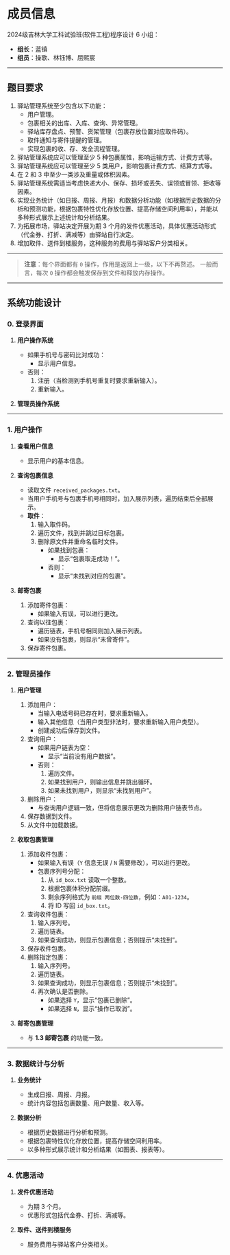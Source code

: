 # 成员信息

2024级吉林大学工科试验班(软件工程)程序设计 6 小组：

- **组长**：蓝镇
- **组员**：操歌、林钰博、屈熙宸

---

## 题目要求

1. 驿站管理系统至少包含以下功能：
   - 用户管理。
   - 包裹相关的出库、入库、查询、异常管理。
   - 驿站库存盘点、预警、货架管理（包裹存放位置对应取件码）。
   - 取件通知与寄件提醒的管理。
   - 实现包裹的收、存、发全流程管理。
2. 驿站管理系统应可以管理至少 5 种包裹属性，影响运输方式、计费方式等。
3. 驿站管理系统应可以管理至少 5 类用户，影响包裹计费方式、结算方式等。
4. 在 2 和 3 中至少一类涉及重量或体积因素。
5. 驿站管理系统需适当考虑快递大小、保存、损坏或丢失、误领或冒领、拒收等因素。
6. 实现业务统计（如日报、周报、月报）和数据分析功能（如根据历史数据的分析和预测功能，根据包裹特性优化存放位置、提高存储空间利用率），并能以多种形式展示上述统计和分析结果。
7. 为拓展市场，驿站决定开展为期 3 个月的发件优惠活动，具体优惠活动形式（代金券、打折、满减等）由驿站自行决定。
8. 增加取件、送件到楼服务，这种服务的费用与驿站客户分类相关。

---

> **注意**：每个界面都有 `0` 操作，作用是返回上一级，以下不再赘述。
> 一般而言，每次 `0` 操作都会触发保存到文件和释放内存操作。

---

## 系统功能设计

### **0. 登录界面**

1. **用户操作系统**
   - 如果手机号与密码比对成功：
     - 显示用户信息。
   - 否则：
     1. 注册（当检测到手机号重复时要求重新输入）。
     2. 重新输入。

2. **管理员操作系统**

---

### **1. 用户操作**

1. **查看用户信息**
   - 显示用户的基本信息。

2. **查询包裹信息**
   - 读取文件 `received_packages.txt`。
   - 当用户手机号与包裹手机号相同时，加入展示列表，遍历结束后全部展示。
   - **取件**：
     1. 输入取件码。
     2. 遍历文件，找到并跳过目标包裹。
     3. 删除原文件并重命名临时文件。
        - 如果找到包裹：
          - 显示“包裹取走成功！”。
        - 否则：
          - 显示“未找到对应的包裹”。

3. **邮寄包裹**
   1. 添加寄件包裹：
      - 如果输入有误，可以进行更改。
   2. 查询以往包裹：
      - 遍历链表，手机号相同则加入展示列表。
      - 如果没有包裹，则显示“未曾寄件”。
   3. 保存寄件包裹。

---

### **2. 管理员操作**

1. **用户管理**
   1. 添加用户：
      - 当输入电话号码已存在时，要求重新输入。
      - 输入其他信息（当用户类型非法时，要求重新输入用户类型）。
      - 创建成功后保存到文件。
   2. 查询用户：
      - 如果用户链表为空：
        - 显示“当前没有用户数据”。
      - 否则：
        1. 遍历文件。
        2. 如果找到用户，则输出信息并跳出循环。
        3. 如果未找到用户，则显示“未找到用户”。
   3. 删除用户：
      - 与查询用户逻辑一致，但将信息展示更改为删除用户链表节点。
   4. 保存数据到文件。
   5. 从文件中加载数据。

2. **收取包裹管理**
   1. 添加收件包裹：
      - 如果输入有误（`Y` 信息无误 / `N` 需要修改），可以进行更改。
      - 包裹序列号分配：
        1. 从 `id_box.txt` 读取一个整数。
        2. 根据包裹体积分配前缀。
        3. 剩余序列格式为 `前缀 两位数-四位数`，例如：`A01-1234`。
        4. 将 ID 写回 `id_box.txt`。
   2. 查询收件包裹：
      1. 输入序列号。
      2. 遍历链表。
      3. 如果查询成功，则显示包裹信息；否则提示“未找到”。
   3. 保存收件包裹。
   4. 删除指定包裹：
      1. 输入序列号。
      2. 遍历链表。
      3. 如果查询成功，则显示包裹信息；否则提示“未找到”。
      4. 再次确认是否删除。
         - 如果选择 `Y`，显示“包裹已删除”。
         - 如果选择 `N`，显示“操作已取消”。

3. **邮寄包裹管理**
   - 与 **1.3 邮寄包裹** 的功能一致。

---

### **3. 数据统计与分析**

1. **业务统计**
   - 生成日报、周报、月报。
   - 统计内容包括包裹数量、用户数量、收入等。

2. **数据分析**
   - 根据历史数据进行分析和预测。
   - 根据包裹特性优化存放位置，提高存储空间利用率。
   - 以多种形式展示统计和分析结果（如图表、报表等）。

---

### **4. 优惠活动**

1. **发件优惠活动**
   - 为期 3 个月。
   - 优惠形式包括代金券、打折、满减等。

2. **取件、送件到楼服务**
   - 服务费用与驿站客户分类相关。
